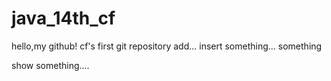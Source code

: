 # java_14th_cf
hello,my github!
cf's first git repository
add...
insert something...
 something
 
 show something....
